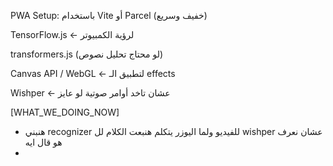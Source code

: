 PWA Setup: باستخدام Vite أو Parcel (خفيف وسريع)

TensorFlow.js ← لرؤية الكمبيوتر

transformers.js (لو محتاج تحليل نصوص)

Canvas API / WebGL ← لتطبيق الـ effects

Wishper ← عشان تاخد أوامر صوتية لو عايز




[WHAT_WE_DOING_NOW]
- هنبني recognizer للفيديو ولما اليوزر يتكلم هنبعت الكلام لل wishper عشان نعرف هو قال ايه
- 
